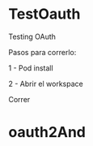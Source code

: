 # TestOauth
Testing OAuth 


Pasos para correrlo:


1 - Pod install

2 - Abrir el workspace

Correr
# oauth2And
